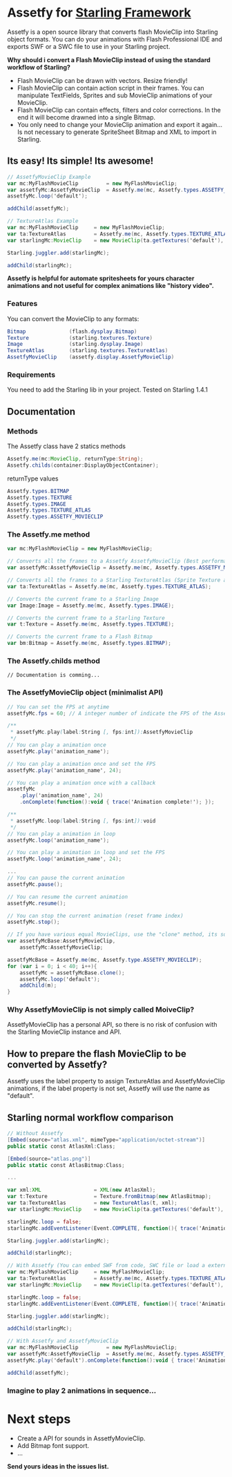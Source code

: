 # Assetfy for [Starling Framework](https://github.com/PrimaryFeather/Starling-Framework)
Assetfy is a open source library that converts flash MovieClip into Starling object formats.
You can do your animations with Flash Professional IDE and exports SWF or a SWC file to use in your Starling project.

**Why should i convert a Flash MovieClip instead of using the standard workflow of Starling?**
- Flash MovieClip can be drawn with vectors. Resize friendly!
- Flash MovieClip can contain action script in their frames. You can manipulate TextFields, Sprites and sub MovieClip animations of your MovieClip.
- Flash MovieClip can contain effects, filters and color corrections. In the end it will become drawned into a single Bitmap.
- You only need to change your MovieClip animation and export it again... Is not necessary to generate SpriteSheet Bitmap and XML to import in Starling.

## Its easy! Its simple! Its awesome!

```actionscript
// AssetfyMovieClip Example
var mc:MyFlashMovieClip         = new MyFlashMovieClip;
var assetfyMc:AssetfyMovieClip  = Assetfy.me(mc, Assetfy.types.ASSETFY_MOVIECLIP);
assetfyMc.loop('default');

addChild(assetfyMc);

// TextureAtlas Example
var mc:MyFlashMovieClip     = new MyFlashMovieClip;
var ta:TextureAtlas         = Assetfy.me(mc, Assetfy.types.TEXTURE_ATLAS); // return starling TextureAtlas
var starlingMc:MovieClip    = new MovieClip(ta.getTextures('default'), Starling.current.nativeStage.frameRate); // Starling MovieClip

Starling.juggler.add(starlingMc);

addChild(starlingMc);
```

**Assetfy is helpful for automate spritesheets for yours character animations and not useful for complex animations like "history video".**

### Features
You can convert the MovieClip to any formats:

```actionscript
Bitmap              (flash.dysplay.Bitmap)
Texture             (starling.textures.Texture)
Image               (starling.dysplay.Image)
TextureAtlas        (starling.textures.TextureAtlas)
AssetfyMovieClip    (assetfy.display.AssetfyMovieClip)
```

### Requirements
You need to add the Starling lib in your project.
Tested on Starling 1.4.1

## Documentation

### Methods
The Assetfy class have 2 statics methods

```actionscript
Assetfy.me(mc:MovieClip, returnType:String);
Assetfy.childs(container:DisplayObjectContainer);
```

returnType values

```actionscript
Assetfy.types.BITMAP
Assetfy.types.TEXTURE
Assetfy.types.IMAGE
Assetfy.types.TEXTURE_ATLAS
Assetfy.types.ASSETFY_MOVIECLIP
```

### The Assetfy.me method

```actionscript
var mc:MyFlashMovieClip = new MyFlashMovieClip;

// Converts all the frames to a Assetfy AssetfyMovieClip (Best performance in a simple and usefull API)
var assetfyMc:AssetfyMovieClip = Assetfy.me(mc, Assetfy.types.ASSETFY_MOVIECLIP);

// Converts all the frames to a Starling TextureAtlas (Sprite Texture and XML coordinates)
var ta:TextureAtlas = Assetfy.me(mc, Assetfy.types.TEXTURE_ATLAS);

// Converts the current frame to a Starling Image
var Image:Image = Assetfy.me(mc, Assetfy.types.IMAGE);

// Converts the current frame to a Starling Texture
var t:Texture = Assetfy.me(mc, Assetfy.types.TEXTURE);

// Converts the current frame to a Flash Bitmap
var bm:Bitmap = Assetfy.me(mc, Assetfy.types.BITMAP);
```

### The Assetfy.childs method
    // Documentation is comming...

### The AssetfyMovieClip object (minimalist API)
```actionscript
// You can set the FPS at anytime
assetfyMc.fps = 60; // A integer number of indicate the FPS of the AssetfyMovieClip

/**
 * assetfyMc.play(label:String [, fps:int]):AssetfyMovieClip
 */
// You can play a animation once
assetfyMc.play('animation_name');

// You can play a animation once and set the FPS
assetfyMc.play('animation_name', 24);

// You can play a animation once with a callback
assetfyMc
    .play('animation_name', 24)
    .onComplete(function():void { trace('Animation complete!'); });

/**
 * assetfyMc.loop(label:String [, fps:int]):void
 */
// You can play a animation in loop
assetfyMc.loop('animation_name');

// You can play a animation in loop and set the FPS
assetfyMc.loop('animation_name', 24);

...
// You can pause the current animation
assetfyMc.pause();

// You can resume the current animation
assetfyMc.resume();

// You can stop the current animation (reset frame index)
assetfyMc.stop();

// If you have various equal MovieClips, use the "clone" method, its solve a lot of memory and performance is much better
var assetfyMcBase:AssetfyMovieClip,
    assetfyMc:AssetfyMovieClip;

assetfyMcBase = Assetfy.me(mc, Assetfy.type.ASSETFY_MOVIECLIP);
for (var i = 0; i < 40; i++){
    assetfyMc = assetfyMcBase.clone();
    assetfyMc.loop('default');
    addChild(m);
}
```

### Why AssetfyMovieClip is not simply called MoiveClip?
AssetfyMovieClip has a personal API, so there is no risk of confusion with the Starling MovieClip instance and API.

## How to prepare the flash MovieClip to be converted by Assetfy?
Assetfy uses the label property to assign TextureAtlas and AssetfyMovieClip animations, if the label property is not set, Assetfy will use the name as "default".


## Starling normal workflow comparison

```actionscript
// Without Assetfy
[Embed(source="atlas.xml", mimeType="application/octet-stream")]
public static const AtlasXml:Class;

[Embed(source="atlas.png")]
public static const AtlasBitmap:Class;

...

var xml:XML                 = XML(new AtlasXml);
var t:Texture               = Texture.fromBitmap(new AtlasBitmap);
var ta:TextureAtlas         = new TextureAtlas(t, xml);
var starlingMc:MovieClip    = new MovieClip(ta.getTextures('default'), Starling.current.nativeStage.frameRate);

starlingMc.loop = false;
starlingMc.addEventListener(Event.COMPLETE, function(){ trace('Animation complete') });

Starling.juggler.add(starlingMc);

addChild(starlingMc);

// With Assetfy (You can embed SWF from code, SWC file or load a external file)
var mc:MyFlashMovieClip     = new MyFlashMovieClip;
var ta:TextureAtlas         = Assetfy.me(mc, Assetfy.types.TEXTURE_ATLAS);
var starlingMc:MovieClip    = new MovieClip(ta.getTextures('default'), Starling.current.nativeStage.frameRate);

starlingMc.loop = false;
starlingMc.addEventListener(Event.COMPLETE, function(){ trace('Animation complete') });

Starling.juggler.add(starlingMc);

addChild(starlingMc);

// With Assetfy and AssetfyMovieClip
var mc:MyFlashMovieClip         = new MyFlashMovieClip;
var assetfyMc:AssetfyMovieClip  = Assetfy.me(mc, Assetfy.types.ASSETFY_MOVIECLIP);
assetfyMc.play('default').onComplete(function():void { trace('Animation complete!'); });

addChild(assetfyMc);
```


### Imagine to play 2 animations in sequence...


# Next steps

- Create a API for sounds in AssetfyMovieClip.
- Add Bitmap font support.
- ...

**Send yours ideas in the issues list.**
